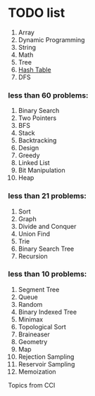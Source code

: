 # TODO list

1. Array
1. Dynamic Programming
1. String
1. Math
1. Tree
1. [Hash Table](hash-table.md)
1. DFS  
### **less than 60 problems:**
1. Binary Search
1. Two Pointers
1. BFS
1. Stack
1. Backtracking
1. Design
1. Greedy
1. Linked List
1. Bit Manipulation
1. Heap  
### **less than 21 problems:**
1. Sort
1. Graph
1. Divide and Conquer
1. Union Find
1. Trie
1. Binary Search Tree
1. Recursion  
### **less than 10 problems:**
1. Segment Tree
1. Queue
1. Random
1. Binary Indexed Tree
1. Minimax
1. Topological Sort
1. Braineaser
1. Geometry
1. Map
1. Rejection Sampling
1. Reservoir Sampling
1. Memoization


Topics from CCI
